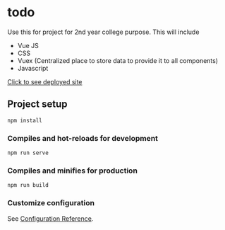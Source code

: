 # todo

Use this for project for 2nd year college purpose.
This will include 
- Vue JS
- CSS
- Vuex (Centralized place to store data to provide it to all components)
- Javascript

[Click to see deployed site](https://ubiquitous-axolotl-441572.netlify.app/#/)
## Project setup
```
npm install
```

### Compiles and hot-reloads for development
```
npm run serve
```

### Compiles and minifies for production
```
npm run build
```

### Customize configuration
See [Configuration Reference](https://cli.vuejs.org/config/).
